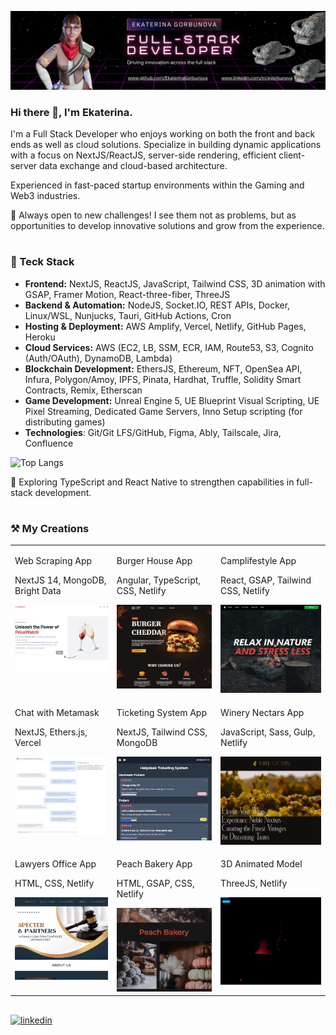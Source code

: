 ![alt text](img/Banner.png)

### Hi there 👋, I'm Ekaterina.
I'm a Full Stack Developer who enjoys working on both the front and back ends as well as cloud solutions. Specialize in building dynamic applications with a focus on NextJS/ReactJS, server-side rendering, efficient client-server data exchange and cloud-based architecture.

Experienced in fast-paced startup environments within the Gaming and Web3 industries.

🤖 Always open to new challenges! I see them not as problems, but as opportunities to develop innovative solutions and grow from the experience.

#
### 🚀 Teck Stack

- **Frontend:** NextJS, ReactJS, JavaScript, Tailwind CSS, 3D animation with GSAP, Framer Motion, React-three-fiber, ThreeJS
- **Backend & Automation:** NodeJS, Socket.IO, REST APIs, Docker, Linux/WSL, Nunjucks, Tauri, GitHub Actions, Cron
- **Hosting & Deployment:** AWS Amplify, Vercel, Netlify, GitHub Pages, Heroku
- **Cloud Services:** AWS (EC2, LB, SSM, ECR, IAM, Route53, S3, Cognito (Auth/OAuth), DynamoDB, Lambda)
- **Blockchain Development:** EthersJS, Ethereum, NFT, OpenSea API, Infura, Polygon/Amoy, IPFS, Pinata, Hardhat, Truffle, Solidity Smart Contracts, Remix, Etherscan
- **Game Development:** Unreal Engine 5, UE Blueprint Visual Scripting, UE Pixel Streaming, Dedicated Game Servers, Inno Setup scripting (for distributing games)
- **Technologies**: Git/Git LFS/GitHub, Figma, Ably, Tailscale, Jira, Confluence

![Top Langs](https://github-readme-stats.vercel.app/api/top-langs/?username=ekaterinagorbunova&size_weight=0.5&count_weight=0.5&theme=github_dark_dimmed&layout=compact)

🌱 Exploring TypeScript and React Native to strengthen capabilities in full-stack development.

#
### ⚒️ My Creations

<table cellpadding="0">
  <tr style="padding: 0">
    <td valign="top">
      <p>Web Scraping App</p>
      <p>NextJS 14, MongoDB, Bright Data</p>
      <a href="https://pricewatcher-bcliquor.vercel.app" target="_blank">
          <img src="img/scraping.webp" width="256" alt="Web Scraping App"/>    
      </a>
    </td>
    <td valign="top">
      <p>Burger House App</p>
      <p>Angular, TypeScript, CSS, Netlify</p>
      <a href="https://burger-house-express.netlify.app" target="_blank">
          <img src="img/burger-house.webp" width="256" alt="Burger"/>    
      </a>
    </td>
    <td valign="top">
      <p>Camplifestyle App</p>
      <p>React, GSAP, Tailwind CSS, Netlify</p>
      <a href="https://camplifestyle-spa.netlify.app" target="_blank">
          <img src="img/camplifestyle.webp" width="256" alt="Camplifestyle"/>    
      </a>
    </td>
  </tr>
  <tr style="padding: 0">
    <td valign="top">
      <p>Chat with Metamask</p>
      <p>NextJS, Ethers.js, Vercel</p>
      <a href="https://real-time-chat-metamask.vercel.app" target="_blank">
          <img src="img/real-time-chat.webp" width="256" alt="Chat"/>    
      </a>
    </td>
    <td valign="top">
      <p>Ticketing System App</p>
      <p>NextJS, Tailwind CSS, MongoDB</p>
      <a href="https://ticket-app-lemon.vercel.app/" target="_blank">
          <img src="img/ticket.webp" width="256" alt="Ticket"/>    
      </a>
    </td>
        <td valign="top">
      <p>Winery Nectars App</p>
      <p>JavaScript, Sass, Gulp, Netlify</p>
      <a href="https://winery-noble-nectars.netlify.app" target="_blank">
          <img src="img/winery.webp" width="256" alt="Winery Nectars App"/>    
      </a>
    </td>
  </tr>
  <tr style="padding: 0">    
<!--     <td valign="top">
      <p>Quiz App</p>
      <p>HTML, CSS, JS, Glitch</p>
            <a href="https://quiz-devapp.glitch.me" target="_blank">
          <img src="img/quiz.webp" width="256" alt="Quiz"/>    
      </a>
    </td> -->
    <td valign="top">
      <p>Lawyers Office App</p>
      <p>HTML, CSS, Netlify</p>
      <a href="https://lawyers-office.netlify.app" target="_blank">
          <img src="img/lawyers-office.webp" width="256" alt="Lawyers Office"/>    
      </a>
    </td>
    <td valign="top">
      <p>Peach Bakery App</p>
      <p>HTML, GSAP, CSS, Netlify</p>
      <a href="https://peach-bakery-store.netlify.app" target="_blank">
          <img src="img/peach-bakery.webp" width="256" alt="Peach Bakeryl"/>    
      </a>
    </td>
    <td valign="top">
      <p>3D Animated Model</p>
      <p>ThreeJS, Netlify</p>
      <a href="https://threejs-point-light.netlify.app" target="_blank">
          <img src="img/threejs-point-light.gif" width="256" alt="3D Model"/>    
      </a>
    </td>
  </tr>
</table>

##
[<img src='https://img.shields.io/badge/LinkedIn-Blue?style=social&logo=linkedin' alt='linkedin' height='40'>](https://www.linkedin.com/in/egorbunova/)

<!--
**EkaterinaGorbunova/ekaterinagorbunova** is a ✨ _special_ ✨ repository because its `README.md` (this file) appears on your GitHub profile.

Here are some ideas to get you started:

- 🔭 I’m currently working on ...
- 🌱 I’m currently learning ...
- 👯 I’m looking to collaborate on ...
- 🤔 I’m looking for help with ...
- 💬 Ask me about ...
- 📫 How to reach me: ...
- 😄 Pronouns: ...
- ⚡ Fun fact: ...
-->
